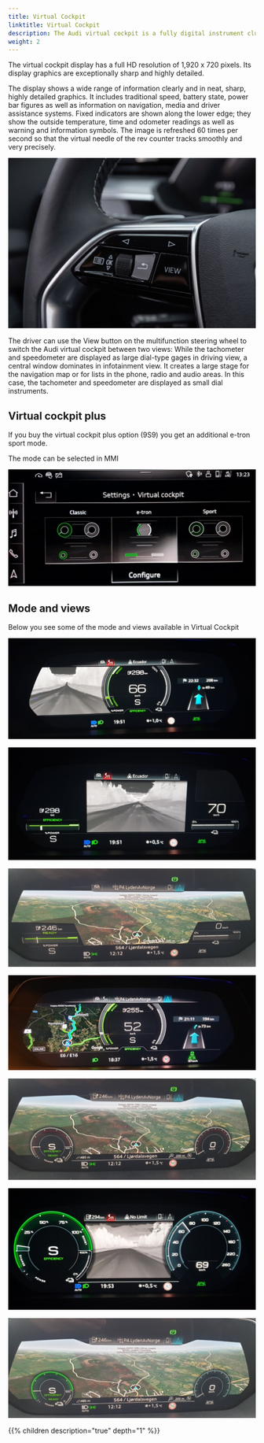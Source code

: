 ```yaml
---
title: Virtual Cockpit
linktitle: Virtual Cockpit
description: The Audi virtual cockpit is a fully digital instrument cluster with a 12.3-inch TFT screen.
weight: 2
---
```


 The virtual cockpit display has a full HD resolution of 1,920 x 720 pixels. Its display graphics are exceptionally sharp and highly detailed.

The display shows a wide range of information clearly and in neat, sharp, highly detailed graphics. It includes traditional speed, battery state, power bar figures as well as information on navigation, media and driver assistance systems. Fixed indicators are shown along the lower edge; they show the outside temperature, time and odometer readings as well as warning and information symbols. The image is refreshed 60 times per second so that the virtual needle of the rev counter tracks smoothly and very precisely.

![View control](viewcontrol.jpg "Virtual cockpit view is controlled on the steering wheel")

The driver can use the View button on the multifunction steering wheel to switch the Audi virtual cockpit between two views: While the tachometer and speedometer are displayed as large dial-type gages in driving view, a central window dominates in infotainment view. It creates a large stage for the navigation map or for lists in the phone, radio and audio areas. In this case, the tachometer and speedometer are displayed as small dial instruments.

## Virtual cockpit plus

If you buy the virtual cockpit plus option (9S9) you get an additional e-tron sport mode.

The mode can be selected in MMI

![Virtual cockpit modes](virtualcockpit_settings.jpg "Virtual cockpit modes")

## Mode and views

Below you see some of the mode and views available in Virtual Cockpit


![Virtual cockpit](view_etron_1.png " Virtual Cockpit e-tron mode infotainment view - Nightvision")

![Virtual cockpit](view_etron_2.png " Virtual Cockpit e-tron mode infotainment view - Nightvision")

![Virtual cockpit](view_etron_3.png " Virtual Cockpit e-tron mode infotainment view - Navigation with Google maps")

![Virtual cockpit](view_etron_4.png " Virtual Cockpit e-tron mode driving view - Navigation with Google maps and active route")

![Virtual cockpit](view_sport_1.png " Virtual Cockpit sport mode infotainment view - Navigation with Google maps")

![Virtual cockpit](view_standard_1.png " Virtual Cockpit standard mode - Nightvision")

![Virtual cockpit](view_standard_2.png "Virtual Cockpit standard mode infotainment view - Navigation with Google maps")




{{% children description="true" depth="1" %}}
